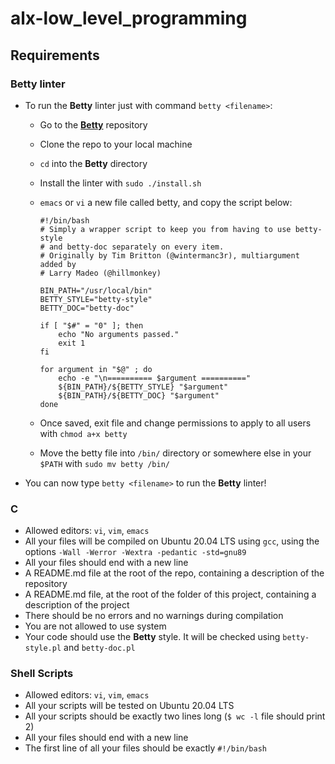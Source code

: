 # alx-low_level_programming

## Requirements

### Betty linter

- To run the **Betty** linter just with command `betty <filename>`:

    - Go to the [**Betty**](https://github.com/alx-tools/Betty) repository
    - Clone the repo to your local machine
    - `cd` into the **Betty** directory
    - Install the linter with `sudo ./install.sh`
    - `emacs` or `vi` a new file called betty, and copy the script below:
      ```
      #!/bin/bash
      # Simply a wrapper script to keep you from having to use betty-style
      # and betty-doc separately on every item.
      # Originally by Tim Britton (@wintermanc3r), multiargument added by
      # Larry Madeo (@hillmonkey)
      
      BIN_PATH="/usr/local/bin"
      BETTY_STYLE="betty-style"
      BETTY_DOC="betty-doc"
      
      if [ "$#" = "0" ]; then
          echo "No arguments passed."
          exit 1
      fi
      
      for argument in "$@" ; do
          echo -e "\n========== $argument =========="
          ${BIN_PATH}/${BETTY_STYLE} "$argument"
          ${BIN_PATH}/${BETTY_DOC} "$argument"
      done
      ```
      
    - Once saved, exit file and change permissions to apply to all users with `chmod a+x betty`
    - Move the betty file into `/bin/` directory or somewhere else in your `$PATH` with `sudo mv betty /bin/`

- You can now type `betty <filename>` to run the **Betty** linter!

### C

- Allowed editors: `vi`, `vim`, `emacs`
- All your files will be compiled on Ubuntu 20.04 LTS using `gcc`, using the options `-Wall -Werror -Wextra -pedantic -std=gnu89`
- All your files should end with a new line
- A README.md file at the root of the repo, containing a description of the repository
- A README.md file, at the root of the folder of this project, containing a description of the project
- There should be no errors and no warnings during compilation
- You are not allowed to use system
- Your code should use the **Betty** style. It will be checked using `betty-style.pl` and `betty-doc.pl`

### Shell Scripts

- Allowed editors: `vi`, `vim`, `emacs`
- All your scripts will be tested on Ubuntu 20.04 LTS
- All your scripts should be exactly two lines long (`$ wc -l` file should print 2)
- All your files should end with a new line
- The first line of all your files should be exactly `#!/bin/bash`

